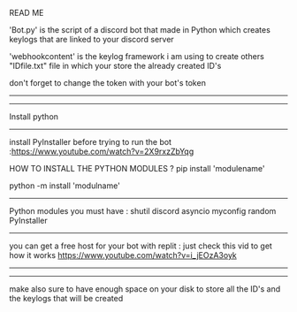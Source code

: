 READ ME

'Bot.py' is the script of a discord bot that made in Python which creates keylogs that are linked to your 
discord server

'webhookcontent'
is the keylog framework i am using to create others
"IDfile.txt"
file in which your store the already created ID's




don't forget to change the token with your bot's token

***************
***************
Install python
***************
install PyInstaller before trying to run the bot
:https://www.youtube.com/watch?v=2X9rxzZbYqg

HOW TO INSTALL THE PYTHON MODULES ?
pip install 'modulename'

python -m install 'modulname'
**************
Python modules you must have :
shutil
discord
asyncio
myconfig
random
PyInstaller
**************


you can get a free host for your bot with replit :
just check this vid to get how it works
https://www.youtube.com/watch?v=i_jEOzA3oyk
**************
**************
make also sure to have enough space on your disk to store all the ID's and the keylogs that will be created

